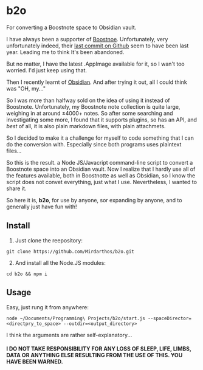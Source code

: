 # b2o
For converting a Boostnote space to Obsidian vault.

I have always been a supporter of [Boostnoe](https://boostnote.io/). Unfortunately, very unfortunately indeed, their [last commit on Github](https://github.com/BoostIO/BoostNote.next-local) seem to have been last year. Leading me to think It's been abandoned.

But no matter, I have the latest .AppImage available for it, so I wan't too worried. I'd just keep using that.

Then I recently learnt of [Obsidian](https://obsidian.md/). And after trying it out, all I could think was "OH, my..."

So I was more than halfway sold on the idea of using it instead of Boostnote. Unfortunately, my Boostnote note collection is quite large, weighing in at around ±4000+ notes. So after some searching and investigating some more, I  found that it supports plugins, so has an API, and *best* of all, it is also plain markdown files, with plain attachmets.

So I decided to make it a challenge for myself to code something that I can  do the conversion with. Especially since both programs uses plaintext files...

So this is the result. a Node JS/Javacript command-line script to convert a Boostnote space into an Obsidian vault. Now I realize that I hardly use all of the features available, both in Boostnotte as well as Obsidian, so I know the script does not convet everything, just what I use. Nevertheless, I wanted to share it.

So here it is, **b2o**, for use by anyone, sor expanding by anyone, and to generally just have fun with!

## Install

1. Just clone the reepository:
```
git clone https://github.com/Mirdarthos/b2o.git
```

2. And install all the Node.JS modules:
```
cd b2o && npm i
```

## Usage

Easy, just rung it from anywhere:

```
node ~/Documents/Programming\ Projects/b2o/start.js --spaceDirector=<directpry_to_space> --outdir=<output_directory>
```

I think the arguments are rather self-explanatory...

#### I DO NOT TAKE RESPONSIBILITY FOR ANY LOSS OF SLEEP, LIFE, LIMBS, DATA OR ANYTHING ELSE RESULTING FROM THE USE OF THIS. YOU HAVE BEEN WARNED.
